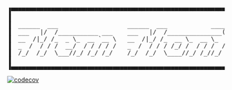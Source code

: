 
<pre>
▐▀▀▀▀▀▀▀▀▀▀▀▀▀▀▀▀▀▀▀▀▀▀▀▀▀▀▀▀▀▀▀▀▀▀▀▀▀▀▀▀▀▀▀▀▀▀▀▀▀▀▀▀▀▀▀▀▀▀▀▀▀▀▀▀▀▀▀▀▀▀▀▀▀▀▀▀▀▀▀▀▀▌
▐                                                                                 ▌
▐  ______  ___                   ______  ___            __________                ▌
▐  ___   |/  /___________ ___    ___   |/  /_______________(_)_  /______________  ▌
▐  __  /|_/ /_  _ \_  __ `__ \   __  /|_/ /_  __ \_  __ \_  /_  __/  __ \_  ___/  ▌
▐  _  /  / / /  __/  / / / / /   _  /  / / / /_/ /  / / /  / / /_ / /_/ /  /      ▌
▐  /_/  /_/  \___//_/ /_/ /_/    /_/  /_/  \____//_/ /_//_/  \__/ \____//_/       ▌
▐                                                                                 ▌
▐▄▄▄▄▄▄▄▄▄▄▄▄▄▄▄▄▄▄▄▄▄▄▄▄▄▄▄▄▄▄▄▄▄▄▄▄▄▄▄▄▄▄▄▄▄▄▄▄▄▄▄▄▄▄▄▄▄▄▄▄▄▄▄▄▄▄▄▄▄▄▄▄▄▄▄▄▄▄▄▄▄▌
</pre>



[![codecov](https://codecov.io/github/Gruncan/mem-monitor/graph/badge.svg?token=KQ9ULYVIQJ)](https://codecov.io/github/Gruncan/mem-monitor)

